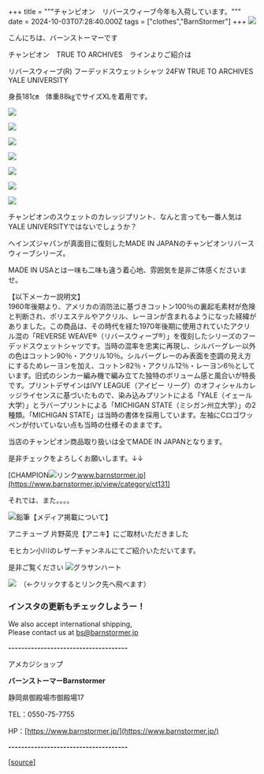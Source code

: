 +++
title = """チャンピオン　リバースウィーブ今年も入荷しています。"""
date = 2024-10-03T07:28:40.000Z
tags = ["clothes","BarnStormer"]
+++
[![](https://stat.ameba.jp/user_images/20231023/16/barnstormer-go/b2/03/p/o0420015015354743273.png)](https://ameblo.jp/barnstormer-go/entry-12825670498.html)

こんにちは、バーンストーマーです

チャンピオン　TRUE TO ARCHIVES　ラインよりご紹介は

リバースウィーブ(R) フーデッドスウェットシャツ 24FW TRUE TO ARCHIVES　YALE UNIVERSITY

身長181㎝　体重88㎏でサイズXLを着用です。

[![](https://stat.ameba.jp/user_images/20241003/15/barnstormer-go/da/dc/j/o0466070015493596601.jpg)](https://stat.ameba.jp/user_images/20241003/15/barnstormer-go/da/dc/j/o0466070015493596601.jpg)

[![](https://stat.ameba.jp/user_images/20241003/15/barnstormer-go/2b/1c/j/o0466070015493596622.jpg)](https://stat.ameba.jp/user_images/20241003/15/barnstormer-go/2b/1c/j/o0466070015493596622.jpg)

[![](https://stat.ameba.jp/user_images/20241003/15/barnstormer-go/4f/a5/j/o0582070015493596625.jpg)](https://stat.ameba.jp/user_images/20241003/15/barnstormer-go/4f/a5/j/o0582070015493596625.jpg)

[![](https://stat.ameba.jp/user_images/20241003/15/barnstormer-go/70/83/j/o0930093015493596629.jpg)](https://stat.ameba.jp/user_images/20241003/15/barnstormer-go/70/83/j/o0930093015493596629.jpg)

[![](https://stat.ameba.jp/user_images/20241003/15/barnstormer-go/c1/29/j/o0930093015493596627.jpg)](https://stat.ameba.jp/user_images/20241003/15/barnstormer-go/c1/29/j/o0930093015493596627.jpg)

[![](https://stat.ameba.jp/user_images/20241003/15/barnstormer-go/75/12/j/o0930093015493596632.jpg)](https://stat.ameba.jp/user_images/20241003/15/barnstormer-go/75/12/j/o0930093015493596632.jpg)

[![](https://stat.ameba.jp/user_images/20241003/15/barnstormer-go/56/ff/j/o0930093015493596634.jpg)](https://stat.ameba.jp/user_images/20241003/15/barnstormer-go/56/ff/j/o0930093015493596634.jpg)

チャンピオンのスウェットのカレッジプリント、なんと言っても一番人気はYALE UNIVERSITYではないでしょうか？

ヘインズジャパンが真面目に復刻したMADE IN JAPANのチャンピオンリバースウィーブシリーズ。

MADE IN USAとは一味も二味も違う着心地、雰囲気を是非ご体感くださいませ。

【以下メーカー説明文】  
1960年後期より、アメリカの消防法に基づきコットン100％の裏起毛素材が危険と判断され、ポリエステルやアクリル、レーヨンが含まれるようになった経緯がありました。この商品は、その時代を経た1970年後期に使用されていたアクリル混の「REVERSE WEAVE®（リバースウィーブ®）」を復刻したシリーズのフーデッドスウェットシャツです。当時の混率を忠実に再現し、シルバーグレー以外の色はコットン90％・アクリル10％。シルバーグレーのみ表面を杢調の見え方にするためレーヨンを加え、コットン82％・アクリル12％・レーヨン6％としています。旧式のシンカー編み機で編み立てた独特のボリューム感と風合いが特長です。プリントデザインはIVY LEAGUE（アイビー リーグ）のオフィシャルカレッジライセンスに基づいたもので、染み込みプリントによる「YALE（イェール大学）」とラバープリントによる「MICHIGAN STATE（ミシガン州立大学）」の2種類。「MICHIGAN STATE」は当時の書体を採用しています。左袖にCロゴワッペンが付いていない点も当時の仕様そのままです。

当店のチャンピオン商品取り扱いは全てMADE IN JAPANとなります。

是非チェックをよろしくお願いします。↓↓

[CHAMPION![リンク](https://c.stat100.ameba.jp/ameblo/symbols/v3.20.0/svg/gray/editor_link.svg)www.barnstormer.jp](https://www.barnstormer.jp/view/category/ct131)

それでは、また。。。。

![鉛筆](https://stat100.ameba.jp/blog/ucs/img/char/char3/519.png)【メディア掲載について】

アニチューブ 片野英児【アニキ】にご取材いただきました

モヒカン小川のレザーチャンネルにてご紹介いただいてます。

是非ご覧ください ![グラサンハート](https://stat100.ameba.jp/blog/ucs/img/char/char3/148.png)

[![](https://stat.ameba.jp/user_images/20230412/16/barnstormer-go/6a/23/p/o0108010815269242493.png)](https://www.instagram.com/barnstormer_daily/)　（←クリックするとリンク先へ飛べます）

### インスタの更新もチェックしようー！

We also accept international shipping,  
Please contact us at bs@barnstormer.jp

**\-------------------------------------**

アメカジショップ

**バーンストーマーBarnstormer**

静岡県御殿場市御殿場17

TEL：0550-75-7755

HP：[https://www.barnstormer.jp/](https://www.barnstormer.jp/)

**\-------------------------------------**

[[source]](https://ameblo.jp/barnstormer-go/entry-12869871143.html)
